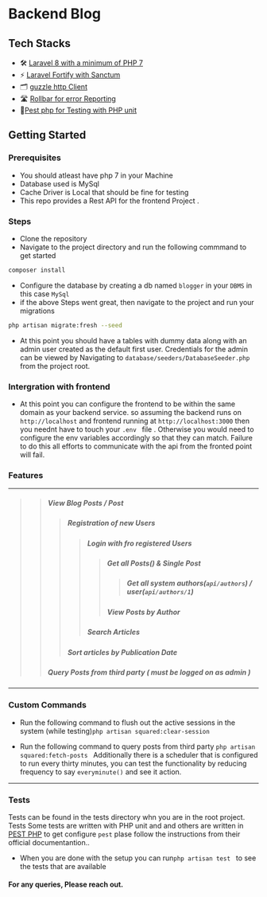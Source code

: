 # Backend Blog

## Tech Stacks

-   🛠 [Laravel 8 with a minimum of PHP 7](http://https://laravel.com/docs/8.x/ "Laravel with a minimum of PHP 7")
-   ⚡️ [Laravel Fortify with Sanctum ](https://laravel.com/docs/8.x/fortify "Laravel Fortify ")
-   🗂 [guzzle http Client](https://docs.guzzlephp.org/en/stable/ "guzzle http Client")
-   🛣 [Rollbar for error Reporting](https://rollbar.com/ "Rollbar for error Reporting")
-   🎨[Pest php for Testing with PHP unit](https://pestphp.com/ "Pest php for Testing with PHP unit")

## Getting Started

### Prerequisites

-   You should atleast have php 7 in your Machine
-   Database used is MySql
-   Cache Driver is Local that should be fine for testing
-   This repo provides a Rest API for the frontend Project .

### Steps

-   Clone the repository
-   Navigate to the project directory and run the following commmand to get started

```sh
composer install
```

-   Configure the database by creating a db named `blogger` in your `DBMS` in this case `MySql`
-   if the above Steps went great, then navigate to the project and run your migrations

```sh
php artisan migrate:fresh --seed
```

-   At this point you should have a tables with dummy data along with an admin user created as the default first user. Credentials for the admin can be viewed by Navigating to `database/seeders/DatabaseSeeder.php` from the project root.

### Intergration with frontend

-   At this point you can configure the frontend to be within the same domain as your backend service.
    so assuming the backend runs on `http://localhost` and frontend running at `http://localhost:3000` then you neednt have to touch your `.env ` file . Otherwise you would need to configure the env variables accordingly so that they can match. Failure to do this all efforts to communicate with the api from the fronted point will fail.

### Features

---

> > ##### View Blog Posts / Post
> >
> > > ##### Registration of new Users
> > >
> > > > ##### Login with fro registered Users
> > > >
> > > > > ##### Get all Posts() & Single Post
> > > > >
> > > > > > ##### Get all system authors(`api/authors`) / user(`api/authors/1`)
> > > > >
> > > > > ##### View Posts by Author
> > > >
> > > > ##### Search Articles
> > >
> > > ##### Sort articles by Publication Date
> >
> > ##### Query Posts from third party ( must be logged on as admin )

---

### **Custom Commands**

-   Run the following command to flush out the active sessions in the system (while testing)`php artisan squared:clear-session`

-   Run the following command to query posts from third party `php artisan squared:fetch-posts `
    Additionally there is a scheduler that is configured to run every thirty minutes, you can test the functionality by reducing frequency to say `everyminute()` and see it action.

---

### Tests

Tests can be found in the tests directory whn you are in the root project. Tests Some tests are written with PHP unit and and others are written in [PEST PHP](https://pestphp.com/ "PEST PHP")
to get configure `pest` plase follow the instructions from their official documentantion..

-   When you are done with the setup you can run`php artisan test ` to see the tests that are available

#### For any queries, Please reach out.
